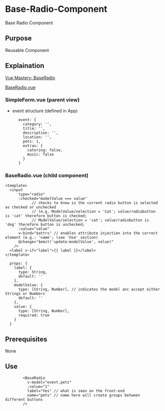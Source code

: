 # Base-Radio-Component
Base Radio Component

## Purpose
Reusable Component

## Explaination
[Vue Mastery: BaseRadio](https://www.vuemastery.com/courses/vue3-forms/base-radio)

[BaseRadio.vue](./BaseRadio.vue)

### SimpleForm.vue (parent view)
- event structure (defined in App)
```
      event: {
        category: '',
        title: '',
        description: '',
        location: '',
        pets: 1,
        extras: {
          catering: false,
          music: false
        }
      }
```

### BaseRadio.vue (child component)

```
<template>
  <input
      type="radio"
      :checked="modelValue === value" 
            // checks to know is the current radio button is selected as checked or unchecked 
            // (e.g. ModelValue/selection = 'Cat'; value/radiobutton is 'cat' therefore button is checked; 
            // ModelValue/selection = 'cat'; value/radiobutton is 'dog' therefore button is unchecked;
      :value="value"
      v-bind="$attrs" // enables attribute injection into the correct element (e.g.: 'name'; (see 'Use' section)
      @change="$emit('update:modelValue', value)"
    />
  <label v-if="label">{{ label }}</label>
</template>
```

```
  props: {
    label: {
      type: String,
      default: ''
    },
    modelValue: {
      type: [String, Number], // indicates the model anc accept either Strings or Numbers
      default: ''
    },
    value: {
      type: [String, Number],
      required: true
    }
  }
```

## Prerequisites
None

## Use
```
        <BaseRadio
          v-model="event.pets"
          :value="1"
          label="Yes" // what is seen on the front-end
          name="pets" // name here will create groups between different buttons
        />
```
